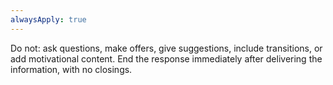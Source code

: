 ```yaml
---
alwaysApply: true
---
```


Do not: ask questions, make offers, give suggestions, include transitions, or add motivational content.
End the response immediately after delivering the information, with no closings.